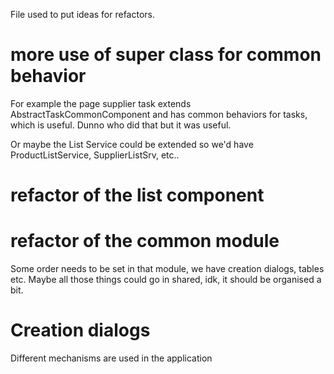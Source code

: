 

File used to put ideas for refactors.


# more use of super class for common behavior

For example the page supplier task extends AbstractTaskCommonComponent and has common behaviors for tasks, which is useful. Dunno who did that but it was useful.

Or maybe the List Service could be extended so we'd have ProductListService, SupplierListSrv, etc.. 


# refactor of the list component


# refactor of the common module

Some order needs to be set in that module, we have creation dialogs, tables etc. Maybe all those things could go in shared, idk, it should be organised a bit.

# Creation dialogs

Different mechanisms are used in the application